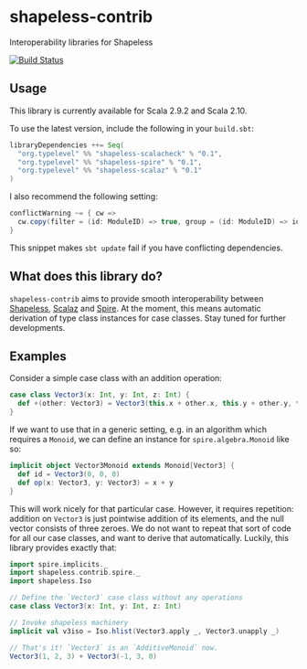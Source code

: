 shapeless-contrib
=================

Interoperability libraries for Shapeless

[![Build Status](https://travis-ci.org/typelevel/shapeless-contrib.png?branch=master)](http://travis-ci.org/typelevel/shapeless-contrib)


Usage
-----

This library is currently available for Scala 2.9.2 and Scala 2.10.

To use the latest version, include the following in your `build.sbt`:

```scala
libraryDependencies ++= Seq(
  "org.typelevel" %% "shapeless-scalacheck" % "0.1",
  "org.typelevel" %% "shapeless-spire" % "0.1",
  "org.typelevel" %% "shapeless-scalaz" % "0.1"
)
```

I also recommend the following setting:

```scala
conflictWarning ~= { cw =>
  cw.copy(filter = (id: ModuleID) => true, group = (id: ModuleID) => id.organization + ":" + id.name, level = Level.Error, failOnConflict = true)
}
```

This snippet makes `sbt update` fail if you have conflicting dependencies.


What does this library do?
--------------------------

`shapeless-contrib` aims to provide smooth interoperability between [Shapeless](https://github.com/milessabin/shapeless), [Scalaz](https://github.com/scalaz/scalaz/tree/scalaz-seven) and [Spire](https://github.com/non/spire). At the moment, this means automatic derivation of type class instances for case classes. Stay tuned for further developments.


Examples
--------

Consider a simple case class with an addition operation:

```scala
case class Vector3(x: Int, y: Int, z: Int) {
  def +(other: Vector3) = Vector3(this.x + other.x, this.y + other.y, this.z + other.z)
}
```

If we want to use that in a generic setting, e.g. in an algorithm which requires a `Monoid`, we can define an instance for `spire.algebra.Monoid` like so:

```scala
implicit object Vector3Monoid extends Monoid[Vector3] {
  def id = Vector3(0, 0, 0)
  def op(x: Vector3, y: Vector3) = x + y
}
```

This will work nicely for that particular case. However, it requires repetition: addition on `Vector3` is just pointwise addition of its elements, and the null vector consists of three zeroes. We do not want to repeat that sort of code for all our case classes, and want to derive that automatically. Luckily, this library provides exactly that:

```scala
import spire.implicits._
import shapeless.contrib.spire._
import shapeless.Iso

// Define the `Vector3` case class without any operations
case class Vector3(x: Int, y: Int, z: Int)

// Invoke shapeless machinery
implicit val v3iso = Iso.hlist(Vector3.apply _, Vector3.unapply _)

// That's it! `Vector3` is an `AdditiveMonoid` now.
Vector3(1, 2, 3) + Vector3(-1, 3, 0)
```
